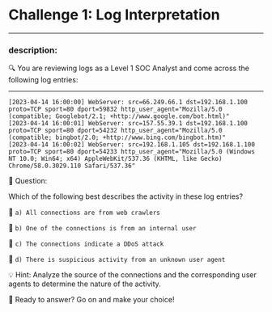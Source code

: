 # **Challenge 1: Log Interpretation**

---

### **description:**

🔍 You are reviewing logs as a Level 1 SOC Analyst and come across the following log entries:

---
```plaintext
[2023-04-14 16:00:00] WebServer: src=66.249.66.1 dst=192.168.1.100 proto=TCP sport=80 dport=59832 http_user_agent="Mozilla/5.0 (compatible; Googlebot/2.1; +http://www.google.com/bot.html)"
[2023-04-14 16:00:01] WebServer: src=157.55.39.1 dst=192.168.1.100 proto=TCP sport=80 dport=54232 http_user_agent="Mozilla/5.0 (compatible; bingbot/2.0; +http://www.bing.com/bingbot.htm)"
[2023-04-14 16:00:02] WebServer: src=192.168.1.105 dst=192.168.1.100 proto=TCP sport=80 dport=54233 http_user_agent="Mozilla/5.0 (Windows NT 10.0; Win64; x64) AppleWebKit/537.36 (KHTML, like Gecko) Chrome/58.0.3029.110 Safari/537.36"
```
🤔 Question:

Which of the following best describes the activity in these log entries?

🔘 ```a) All connections are from web crawlers```

🔘 ```b) One of the connections is from an internal user```

🔘 ```c) The connections indicate a DDoS attack```

🔘 ```d) There is suspicious activity from an unknown user agent```

💡 Hint: Analyze the source of the connections and the corresponding user agents to determine the nature of the activity.

🚀 Ready to answer? Go on and make your choice!